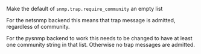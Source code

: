 Make the default of `snmp.trap.require_community` an empty list

For the netsnmp backend this means that trap message is admitted, regardless of community.

For the pysnmp backend to work this needs to be changed to have at least one community string in that list. Otherwise no trap messages are admitted.